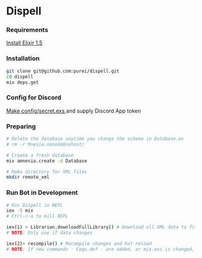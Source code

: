 # Dispell

### Requirements

[Install Elixir 1.5](https://elixir-lang.org/install.html)

### Installation
```sh
git clone git@github.com:purei/dispell.git
cd dispell
mix deps.get
```

### Config for Discord
[Make config/secret.exs ](https://github.com/purei/dispell/commit/fffae9c0263cda333754ef354d978db066f6074c#diff-d15ef3a32a8374f092d16ea84fdeaad3) and supply Discord App token

### Preparing
```sh
# Delete the database anytime you change the schema in Database.ex
# rm -r Mnesia.nonode@nohost/

# Create a fresh database
mix amnesia.create -d Database

# Make directory for XML files
mkdir remote_xml
```

### Run Bot in Development
```sh
# Run Dispell in REPL
iex -S mix
# Ctrl-c-a to kill REPL

iex(1) > Librarian.downloadFullLibrary() # Download all XML data to filesystem
# NOTE: Only use if data changes

iex(2)> recompile() # Recompile changes and hot reload
# NOTE: If new commands - Cogs.def - are added, or mix.exs is changed, must restart REPL
```
